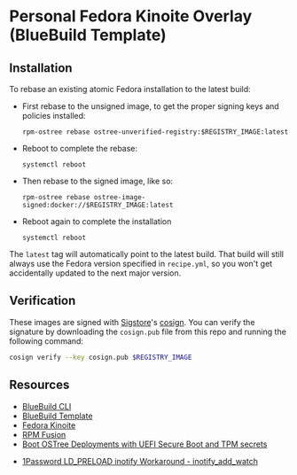 # Personal Fedora Kinoite Overlay (BlueBuild Template)

## Installation

To rebase an existing atomic Fedora installation to the latest build:

- First rebase to the unsigned image, to get the proper signing keys and policies installed:
  ```
  rpm-ostree rebase ostree-unverified-registry:$REGISTRY_IMAGE:latest
  ```
- Reboot to complete the rebase:
  ```
  systemctl reboot
  ```
- Then rebase to the signed image, like so:
  ```
  rpm-ostree rebase ostree-image-signed:docker://$REGISTRY_IMAGE:latest
  ```
- Reboot again to complete the installation
  ```
  systemctl reboot
  ```

The `latest` tag will automatically point to the latest build. That build will still always use the Fedora version specified in `recipe.yml`, so you won't get accidentally updated to the next major version.

## Verification

These images are signed with [Sigstore](https://www.sigstore.dev/)'s [cosign](https://github.com/sigstore/cosign). You can verify the signature by downloading the `cosign.pub` file from this repo and running the following command:

```bash
cosign verify --key cosign.pub $REGISTRY_IMAGE
```

## Resources

* [BlueBuild CLI](https://github.com/blue-build/cli)
* [BlueBuild Template](https://github.com/blue-build/template)
* [Fedora Kinoite](https://docs.fedoraproject.org/en-US/fedora-kinoite/)
* [RPM Fusion](https://rpmfusion.org/)
* [Boot OSTree Deployments with UEFI Secure Boot and TPM secrets](https://github.com/prydom/finalize-ostree-uki)
- [1Password LD_PRELOAD inotify Workaround - inotify_add_watch](https://github.com/prydom/1password-ldpreload-inotify)
